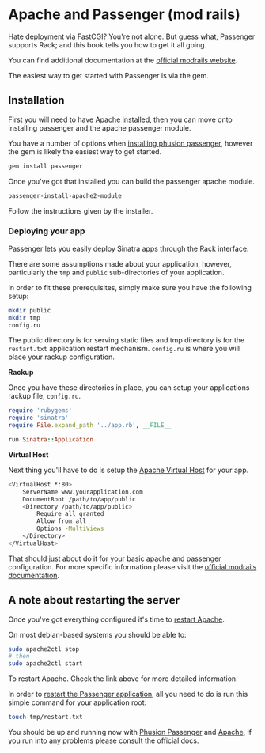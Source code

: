 # Apache and Passenger (mod rails)

Hate deployment via FastCGI? You're not alone. But guess what, Passenger
supports Rack; and this book tells you how to get it all going.

You can find additional documentation at the [official modrails
website](http://modrails.com/documentation.html).

The easiest way to get started with Passenger is via the gem.

## Installation

First you will need to have [Apache
installed](http://httpd.apache.org/docs/2.2/install.html), then you can move
onto installing passenger and the apache passenger module.

You have a number of options when [installing phusion
passenger][passenger],
however the gem is likely the easiest way to get started.

```bash
gem install passenger
```

Once you've got that installed you can build the passenger apache module.

```bash
passenger-install-apache2-module
```

Follow the instructions given by the installer.

### Deploying your app

Passenger lets you easily deploy Sinatra apps through the Rack interface.

There are some assumptions made about your application, however, particularly
the `tmp` and `public` sub-directories of your application.

In order to fit these prerequisites, simply make sure you have the following
setup:

```bash
mkdir public
mkdir tmp
config.ru
```

The public directory is for serving static files and tmp directory is for the
`restart.txt` application restart mechanism. `config.ru` is where you will
place your rackup configuration.

**Rackup**

Once you have these directories in place, you can setup your applications
rackup file, `config.ru`.

```ruby
require 'rubygems'
require 'sinatra'
require File.expand_path '../app.rb', __FILE__

run Sinatra::Application
```

**Virtual Host**

Next thing you'll have to do is setup the [Apache Virtual
Host](http://httpd.apache.org/docs/2.2/vhosts/) for your app.

```bash
<VirtualHost *:80>
    ServerName www.yourapplication.com
    DocumentRoot /path/to/app/public
    <Directory /path/to/app/public>
        Require all granted
        Allow from all
        Options -MultiViews
    </Directory>
</VirtualHost>
```

That should just about do it for your basic apache and passenger configuration.
For more specific information please visit the [official modrails
documentation](http://modrails.com/documentation/Users%20guide%20Apache.html).

## A note about restarting the server

Once you've got everything configured it's time to [restart
Apache](http://httpd.apache.org/docs/2.2/stopping.html).

On most debian-based systems you should be able to:

```bash
sudo apache2ctl stop
# then
sudo apache2ctl start
```

To restart Apache. Check the link above for more detailed information.

In order to [restart the Passenger application][restart-passenger], all you need
to do is run this simple command for your application root:

```bash
touch tmp/restart.txt
```

You should be up and running now with [Phusion Passenger](http://modrails.com/)
and [Apache](http://httpd.apache.org/), if you run into any problems please
consult the official docs.

[passenger]: http://modrails.com/documentation/Users%20guide%20Apache.html#_installing_upgrading_and_uninstalling_phusion_passenger
[restart-passenger]: http://www.modrails.com/documentation/Users%20guide%20Apache.html#_redeploying_restarting_the_ruby_on_rails_application
